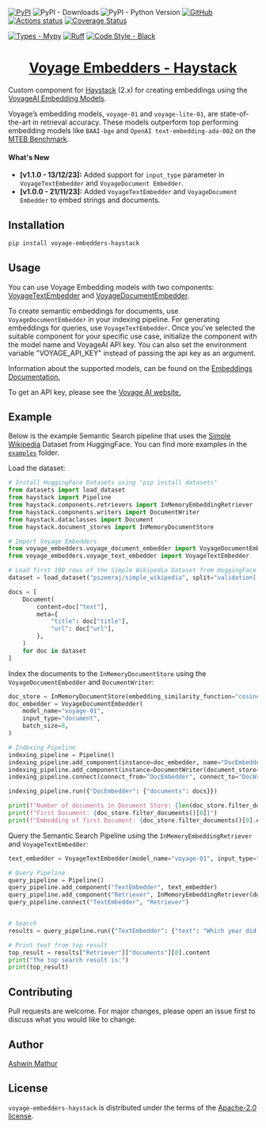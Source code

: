 [![PyPI](https://img.shields.io/pypi/v/voyage-embedders-haystack)](https://pypi.org/project/voyage-embedders-haystack/) 
![PyPI - Downloads](https://img.shields.io/pypi/dm/voyage-embedders-haystack?color=blue&logo=pypi&logoColor=gold) 
![PyPI - Python Version](https://img.shields.io/pypi/pyversions/voyage-embedders-haystack?logo=python&logoColor=gold) 
[![GitHub](https://img.shields.io/github/license/awinml/voyage-embedders-haystack?color=green)](LICENSE) 
[![Actions status](https://github.com/awinml/voyage-embedders-haystack/workflows/Test/badge.svg)](https://github.com/awinml/voyage-embedders-haystack/actions)
[![Coverage Status](https://coveralls.io/repos/github/awinml/voyage-embedders-haystack/badge.svg?branch=main)](https://coveralls.io/github/awinml/voyage-embedders-haystack?branch=main)

[![Types - Mypy](https://img.shields.io/badge/types-Mypy-blue.svg)](https://github.com/python/mypy) 
[![Ruff](https://img.shields.io/endpoint?url=https://raw.githubusercontent.com/astral-sh/ruff/main/assets/badge/v2.json)](https://github.com/astral-sh/ruff)
[![Code Style - Black](https://img.shields.io/badge/code%20style-black-000000.svg)](https://github.com/psf/black) 



<h1 align="center"> <a href="https://github.com/awinml/voyage-embedders-haystack"> Voyage Embedders - Haystack </a> </h1>

Custom component for [Haystack](https://github.com/deepset-ai/haystack) (2.x) for creating embeddings using the [VoyageAI Embedding Models](https://voyageai.com/).

Voyage’s embedding models, `voyage-01` and `voyage-lite-01`, are state-of-the-art in retrieval accuracy. These models outperform top performing embedding models like `BAAI-bge` and `OpenAI text-embedding-ada-002` on the [MTEB Benchmark](https://github.com/embeddings-benchmark/mteb).


#### What's New

- **[v1.1.0 - 13/12/23]:** Added support for `input_type` parameter in `VoyageTextEmbedder` and `VoyageDocument Embedder`.
- **[v1.0.0 - 21/11/23]:** Added `VoyageTextEmbedder` and `VoyageDocument Embedder` to embed strings and documents.


## Installation

```bash
pip install voyage-embedders-haystack
```

## Usage

You can use Voyage Embedding models with two components: [VoyageTextEmbedder](https://github.com/awinml/voyage-embedders-haystack/blob/main/src/voyage_embedders/voyage_text_embedder.py) and [VoyageDocumentEmbedder](https://github.com/awinml/voyage-embedders-haystack/blob/main/src/voyage_embedders/voyage_document_embedder.py).

To create semantic embeddings for documents, use `VoyageDocumentEmbedder` in your indexing pipeline. For generating embeddings for queries, use `VoyageTextEmbedder`. Once you've selected the suitable component for your specific use case, initialize the component with the model name and VoyageAI API key. You can also
set the environment variable "VOYAGE_API_KEY" instead of passing the api key as an argument.

Information about the supported models, can be found on the [Embeddings Documentation.](https://docs.voyageai.com/embeddings/)

To get an API key, please see the [Voyage AI website.](https://www.voyageai.com/)


## Example

Below is the example Semantic Search pipeline that uses the [Simple Wikipedia](https://huggingface.co/datasets/pszemraj/simple_wikipedia) Dataset from HuggingFace. You can find more examples in the [`examples`](https://github.com/awinml/voyage-embedders-haystack/tree/main/examples) folder.  

Load the dataset:

```python
# Install HuggingFace Datasets using "pip install datasets"
from datasets import load_dataset
from haystack import Pipeline
from haystack.components.retrievers import InMemoryEmbeddingRetriever
from haystack.components.writers import DocumentWriter
from haystack.dataclasses import Document
from haystack.document_stores import InMemoryDocumentStore

# Import Voyage Embedders
from voyage_embedders.voyage_document_embedder import VoyageDocumentEmbedder
from voyage_embedders.voyage_text_embedder import VoyageTextEmbedder

# Load first 100 rows of the Simple Wikipedia Dataset from HuggingFace
dataset = load_dataset("pszemraj/simple_wikipedia", split="validation[:100]")

docs = [
    Document(
        content=doc["text"],
        meta={
            "title": doc["title"],
            "url": doc["url"],
        },
    )
    for doc in dataset
]
```

Index the documents to the `InMemoryDocumentStore` using the `VoyageDocumentEmbedder` and `DocumentWriter`:

```python
doc_store = InMemoryDocumentStore(embedding_similarity_function="cosine")
doc_embedder = VoyageDocumentEmbedder(
    model_name="voyage-01",
    input_type="document",
    batch_size=8,
)

# Indexing Pipeline
indexing_pipeline = Pipeline()
indexing_pipeline.add_component(instance=doc_embedder, name="DocEmbedder")
indexing_pipeline.add_component(instance=DocumentWriter(document_store=doc_store), name="DocWriter")
indexing_pipeline.connect(connect_from="DocEmbedder", connect_to="DocWriter")

indexing_pipeline.run({"DocEmbedder": {"documents": docs}})

print(f"Number of documents in Document Store: {len(doc_store.filter_documents())}")
print(f"First Document: {doc_store.filter_documents()[0]}")
print(f"Embedding of first Document: {doc_store.filter_documents()[0].embedding}")
```

Query the Semantic Search Pipeline using the `InMemoryEmbeddingRetriever` and `VoyageTextEmbedder`:
```python
text_embedder = VoyageTextEmbedder(model_name="voyage-01", input_type="query")

# Query Pipeline
query_pipeline = Pipeline()
query_pipeline.add_component("TextEmbedder", text_embedder)
query_pipeline.add_component("Retriever", InMemoryEmbeddingRetriever(document_store=doc_store))
query_pipeline.connect("TextEmbedder", "Retriever")


# Search
results = query_pipeline.run({"TextEmbedder": {"text": "Which year did the Joker movie release?"}})

# Print text from top result
top_result = results["Retriever"]["documents"][0].content
print("The top search result is:")
print(top_result)
```

## Contributing

Pull requests are welcome. For major changes, please open an issue first
to discuss what you would like to change.

## Author

[Ashwin Mathur](https://github.com/awinml)

## License

`voyage-embedders-haystack` is distributed under the terms of the [Apache-2.0 license](https://github.com/awinml/voyage-embedders-haystack/blob/main/LICENSE).
